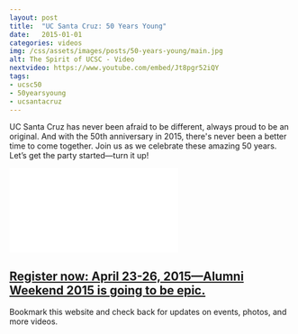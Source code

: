 ```yaml
---
layout: post
title:  "UC Santa Cruz: 50 Years Young"
date:   2015-01-01
categories: videos
img: /css/assets/images/posts/50-years-young/main.jpg
alt: The Spirit of UCSC - Video
nextvideo: https://www.youtube.com/embed/Jt8pgr52iQY
tags: 
- ucsc50
- 50yearsyoung
- ucsantacruz
---
```


UC Santa Cruz has never been afraid to be different, always proud to be an original. And with the 50th anniversary in 2015, there's never been a better time to come together. Join us as we celebrate these amazing 50 years. Let’s get the party started—turn it up!

<iframe src="//player.vimeo.com/video/114791145" frameborder="0" webkitallowfullscreen mozallowfullscreen allowfullscreen class="iframe-youtube"></iframe>

## [Register now: April 23-26, 2015—Alumni Weekend 2015 is going to be epic.](/alumniweekend2015/)

Bookmark this website and check back for updates on events, photos, and more videos.